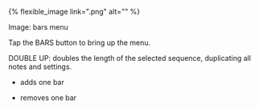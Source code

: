 ---
---

{% flexible_image link=".png" alt="" %}

Image: bars menu

Tap the BARS button to bring up the menu.

DOUBLE UP: doubles the length of the selected sequence, duplicating all notes and settings.
+ adds one bar
- removes one bar
